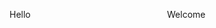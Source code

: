 
<div style="display: flex;">
  <div style="width: 50%;">
    <p>Hello</p>
  </div>
  <div style="width: 50%;">
    <p>Welcome</p>
  </div>
</div>
